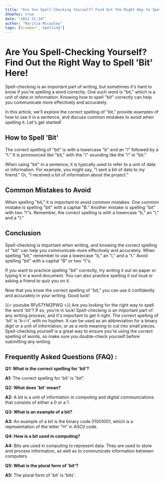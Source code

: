 ```yaml
---
title: "Are You Spell-Checking Yourself? Find Out the Right Way to Spell 'Bit' Here!"
ShowToc: true 
date: "2022-11-24"
author: "Maritza Mccauley" 
tags: [Grammar", Spelling"]
---
```

# Are You Spell-Checking Yourself? Find Out the Right Way to Spell 'Bit' Here!

Spell-checking is an important part of writing, but sometimes it's hard to know if you're spelling a word correctly. One such word is "bit," which is a unit of data or information. Knowing how to spell "bit" correctly can help you communicate more effectively and accurately.

In this article, we'll explore the correct spelling of "bit," provide examples of how to use it in a sentence, and discuss common mistakes to avoid when spelling it. Let's get started!

## How to Spell 'Bit'

The correct spelling of "bit" is with a lowercase "b" and an "i" followed by a "t." It is pronounced like "bit," with the "i" sounding like the "i" in "bit."

When using "bit" in a sentence, it is typically used to refer to a unit of data or information. For example, you might say, "I sent a bit of data to my friend." Or, "I received a bit of information about the project."

## Common Mistakes to Avoid

When spelling "bit," it is important to avoid common mistakes. One common mistake is spelling "bit" with a capital "B." Another mistake is spelling "bit" with two "t"s. Remember, the correct spelling is with a lowercase "b," an "i," and a "t."

## Conclusion

Spell-checking is important when writing, and knowing the correct spelling of "bit" can help you communicate more effectively and accurately. When spelling "bit," remember to use a lowercase "b," an "i," and a "t." Avoid spelling "bit" with a capital "B" or two "t"s.

If you want to practice spelling "bit" correctly, try writing it out on paper or typing it in a word document. You can also practice spelling it out loud or asking a friend to quiz you on it.

Now that you know the correct spelling of "bit," you can use it confidently and accurately in your writing. Good luck!

{{< youtube RFy57YM2PWQ >}} 
Are you looking for the right way to spell the word 'bit'? If so, you're in luck! Spell-checking is an important part of any writing process, and it's important to get it right. The correct spelling of 'bit' is 'b-i-t', with no hyphen. It can be used as an abbreviation for a binary digit or a unit of information, or as a verb meaning to cut into small pieces. Spell-checking yourself is a great way to ensure you're using the correct spelling of words, so make sure you double-check yourself before submitting any writing.

## Frequently Asked Questions (FAQ) :
**Q1: What is the correct spelling for 'bit'?**

**A1:** The correct spelling for 'bit' is "bit".

**Q2: What does 'bit' mean?**

**A2:** A bit is a unit of information in computing and digital communications that consists of either a 0 or a 1.

**Q3: What is an example of a bit?**

**A3:** An example of a bit is the binary code 01001001, which is a representation of the letter "H" in ASCII code.

**Q4: How is a bit used in computing?**

**A4:** Bits are used in computing to represent data. They are used to store and process information, as well as to communicate information between computers.

**Q5: What is the plural form of 'bit'?**

**A5:** The plural form of 'bit' is 'bits'.





